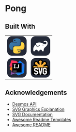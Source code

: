 
# Pong

 



## Built With
<table>
  <tr>
    <td align="center">
      <img src="https://raw.githubusercontent.com/tandpfun/skill-icons/59059d9d1a2c092696dc66e00931cc1181a4ce1f/icons/Python-Dark.svg" width="64" height="64" alt="Python">
    </td>
    <td align="center">
      <img src="https://raw.githubusercontent.com/tandpfun/skill-icons/59059d9d1a2c092696dc66e00931cc1181a4ce1f/icons/Gradle-Dark.svg" width="64" height="64" alt="Gradle icon">
    </td>
  </tr>
  <tr>
    <td align="center">
      <img src="https://raw.githubusercontent.com/tandpfun/skill-icons/59059d9d1a2c092696dc66e00931cc1181a4ce1f/icons/Idea-Dark.svg" width="64" height="64" alt="IntelliJ IDEA icon">
    </td>
    <td align="center">
      <img src="https://raw.githubusercontent.com/tandpfun/skill-icons/59059d9d1a2c092696dc66e00931cc1181a4ce1f/icons/SVG-Dark.svg" width="64" height="64" alt="SVG">
    </td>
  </tr>
</table>


## Acknowledgements

 - [Desmos API](https://www.desmos.com/api/v1.8/docs/index.html)
 - [SVG Graphics Explanation](https://developer.mozilla.org/en-US/docs/Web/SVG)
 - [SVG Documentation](https://www.w3.org/2000/svg)
  - [Awesome Readme Templates](https://awesomeopensource.com/project/elangosundar/awesome-README-templates)
 - [Awesome README](https://github.com/matiassingers/awesome-readme)


